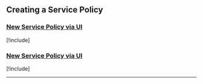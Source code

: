 ## Creating a Service Policy

### [New Service Policy via UI](#tab/tabid-new-service-policy-ui)

[!include[](./create-service-policy-ui.md)]

### [New Service Policy via UI](#tab/tabid-new-service-policy-cli)

[!include[](./create-service-policy-cli.md)]

***
